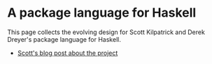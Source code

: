 # A package language for Haskell


This page collects the evolving design for Scott Kilpatrick and Derek Dreyer's package language for Haskell.

- [ Scott's blog post about the project](http://skilpat.tumblr.com/post/9411500320/a-modular-package-language-for-haskell)